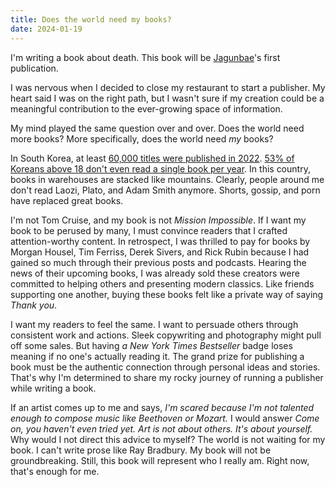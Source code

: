 ```yaml
---
title: Does the world need my books?
date: 2024-01-19
---
```


I'm writing a book about death. This book will be [Jagunbae](https://micro.kangminsuk.com/jagunbae/)'s first publication.

I was nervous when I decided to close my restaurant to start a publisher. My heart said I was on the right path, but I wasn't sure if my creation could be a meaningful contribution to the ever-growing space of information.

My mind played the same question over and over. Does the world need more books? More specifically, does the world need *my* books?

In South Korea, at least [60,000 titles were published in 2022](https://www.eroun.net/news/articleView.html?idxno=34927). [53% of Koreans above 18 don't even read a single book per year](https://www.mk.co.kr/news/society/10482768). In this country, books in warehouses are stacked like mountains. Clearly, people around me don't read Laozi, Plato, and Adam Smith anymore. Shorts, gossip, and porn have replaced great books.

I'm not Tom Cruise, and my book is not *Mission Impossible*. If I want my book to be perused by many, I must convince readers that I crafted attention-worthy content. In retrospect, I was thrilled to pay for books by Morgan Housel, Tim Ferriss, Derek Sivers, and Rick Rubin because I had gained so much through their previous posts and podcasts. Hearing the news of their upcoming books, I was already sold these creators were committed to helping others and presenting modern classics. Like friends supporting one another, buying these books felt like a private way of saying *Thank you*.

I want my readers to feel the same. I want to persuade others through consistent work and actions. Sleek copywriting and photography might pull off some sales. But having *a New York Times Bestseller* badge loses meaning if no one's actually reading it. The grand prize for publishing a book must be the authentic connection through personal ideas and stories. That's why I'm determined to share my rocky journey of running a publisher while writing a book. 

If an artist comes up to me and says, *I'm scared because I'm not talented enough to compose music like Beethoven or Mozart.* I would answer *Come on, you haven't even tried yet. Art is not about others. It's about yourself.* Why would I not direct this advice to myself? The world is not waiting for my book. I can't write prose like Ray Bradbury. My book will not be groundbreaking. Still, this book will represent who I really am. Right now, that's enough for me.
